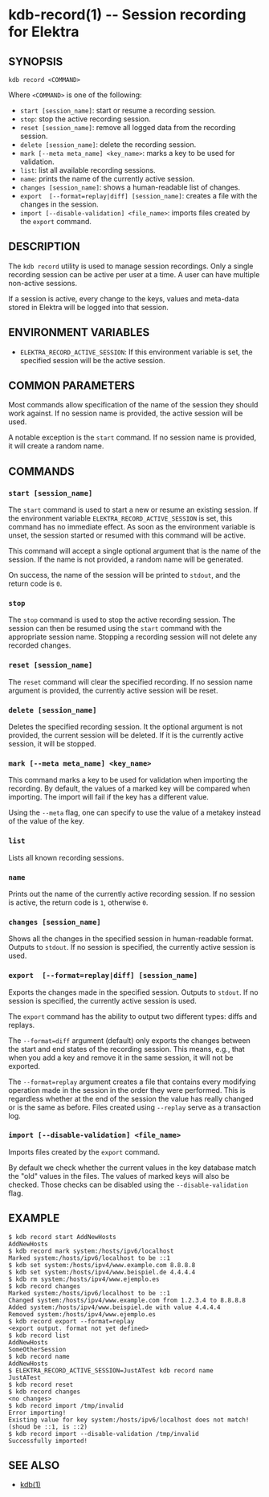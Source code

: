 # kdb-record(1) -- Session recording for Elektra

## SYNOPSIS

`kdb record <COMMAND>`

Where `<COMMAND>` is one of the following:

- `start [session_name]`: start or resume a recording session.
- `stop`: stop the active recording session.
- `reset [session_name]`: remove all logged data from the recording session.
- `delete [session_name]`: delete the recording session.
- `mark [--meta meta_name] <key_name>`: marks a key to be used for validation.
- `list`: list all available recording sessions.
- `name`: prints the name of the currently active session.
- `changes [session_name]`: shows a human-readable list of changes.
- `export  [--format=replay|diff] [session_name]`: creates a file with the changes in the session.
- `import [--disable-validation] <file_name>`: imports files created by the `export` command.

## DESCRIPTION

The `kdb record` utility is used to manage session recordings.
Only a single recording session can be active per user at a time.
A user can have multiple non-active sessions.

If a session is active, every change to the keys, values and meta-data stored in Elektra will be logged into that session.

## ENVIRONMENT VARIABLES

- `ELEKTRA_RECORD_ACTIVE_SESSION`: If this environment variable is set, the specified session will be the active session.

## COMMON PARAMETERS

Most commands allow specification of the name of the session they should work against.
If no session name is provided, the active session will be used.

A notable exception is the `start` command.
If no session name is provided, it will create a random name.

## COMMANDS

### `start [session_name]`
The `start` command is used to start a new or resume an existing session.
If the environment variable `ELEKTRA_RECORD_ACTIVE_SESSION` is set, this command has no immediate effect.
As soon as the environment variable is unset, the session started or resumed with this command will be active.

This command will accept a single optional argument that is the name of the session.
If the name is not provided, a random name will be generated.

On success, the name of the session will be printed to `stdout`, and the return code is `0`.

### `stop`
The `stop` command is used to stop the active recording session.
The session can then be resumed using the `start` command with the appropriate session name.
Stopping a recording session will not delete any recorded changes.

### `reset [session_name]`
The `reset` command will clear the specified recording.
If no session name argument is provided, the currently active session will be reset.

### `delete [session_name]`
Deletes the specified recording session.
It the optional argument is not provided, the current session will be deleted.
If it is the currently active session, it will be stopped.

### `mark [--meta meta_name] <key_name>`
This command marks a key to be used for validation when importing the recording.
By default, the values of a marked key will be compared when importing.
The import will fail if the key has a different value.

Using the `--meta` flag, one can specify to use the value of a metakey instead of the value of the key.

### `list`
Lists all known recording sessions.

### `name`
Prints out the name of the currently active recording session.
If no session is active, the return code is `1`, otherwise `0`.

### `changes [session_name]`
Shows all the changes in the specified session in human-readable format.
Outputs to `stdout`.
If no session is specified, the currently active session is used.

### `export  [--format=replay|diff] [session_name]`
Exports the changes made in the specified session.
Outputs to `stdout`.
If no session is specified, the currently active session is used.

The `export` command has the ability to output two different types: diffs and replays.

The `--format=diff` argument (default) only exports the changes between the start and end states of the recording session.
This means, e.g., that when you add a key and remove it in the same session, it will not be exported.

The `--format=replay` argument creates a file that contains every modifying operation made in the session in the order they were performed.
This is regardless whether at the end of the session the value has really changed or is the same as before.
Files created using `--replay` serve as a transaction log.


### `import [--disable-validation] <file_name>`
Imports files created by the `export` command.

By default we check whether the current values in the key database match the "old" values in the files.
The values of marked keys will also be checked.
Those checks can be disabled using the `--disable-validation` flag.


## EXAMPLE

```
$ kdb record start AddNewHosts
AddNewHosts
$ kdb record mark system:/hosts/ipv6/localhost
Marked system:/hosts/ipv6/localhost to be ::1
$ kdb set system:/hosts/ipv4/www.example.com 8.8.8.8
$ kdb set system:/hosts/ipv4/www.beispiel.de 4.4.4.4
$ kdb rm system:/hosts/ipv4/www.ejemplo.es
$ kdb record changes
Marked system:/hosts/ipv6/localhost to be ::1
Changed system:/hosts/ipv4/www.example.com from 1.2.3.4 to 8.8.8.8
Added system:/hosts/ipv4/www.beispiel.de with value 4.4.4.4
Removed system:/hosts/ipv4/www.ejemplo.es
$ kdb record export --format=replay
<export output. format not yet defined>
$ kdb record list
AddNewHosts
SomeOtherSession
$ kdb record name
AddNewHosts
$ ELEKTRA_RECORD_ACTIVE_SESSION=JustATest kdb record name
JustATest
$ kdb record reset
$ kdb record changes
<no changes>
$ kdb record import /tmp/invalid
Error importing! 
Existing value for key system:/hosts/ipv6/localhost does not match! (shoud be ::1, is ::2)
$ kdb record import --disable-validation /tmp/invalid
Successfully imported!
```

## SEE ALSO

- [kdb(1)](kdb.md) 
